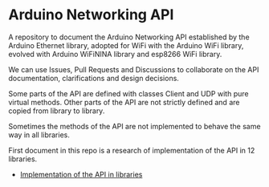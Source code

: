 # Arduino Networking API

A repository to document the Arduino Networking API established by the Arduino Ethernet library, adopted for WiFi with the Arduino WiFi library, evolved with Arduino WiFiNINA library and esp8266 WiFi library.

We can use Issues, Pull Requests and Discussions to collaborate on the API documentation, clarifications and design decisions.

Some parts of the API are defined with classes Client and UDP with pure virtual methods. Other parts of the API are not strictly defined and are copied from library to library.

Sometimes the methods of the API are not implemented to behave the same way in all libraries.

First document in this repo is a research of implementation of the API in 12 libraries.


* [Implementation of the API in libraries](ArduinoNetAPILibs.md)

